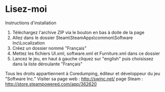 # Lisez-moi

Instructions d'installation

1) Téléchargez l'archive ZIP via le bouton en bas à doite de la page
2) Allez dans le dossier Steam\SteamApps\common\Software Inc\Localization
3) Créez un dossier nommé "Français"
4) Mettez les fichiers UI.xml, software.xml et Furniture.xml dans ce dossier
5) Lancez le jeu, en haut à gauche cliquez sur "english" puis choisissez dans la liste déroulante "Français"


Tous les droits appartiennent à Coredumping, éditeur et développeur du jeu "Software Inc."
Visiter sa page web : http://swinc.net/
          page Steam : http://store.steampowered.com/app/362620
